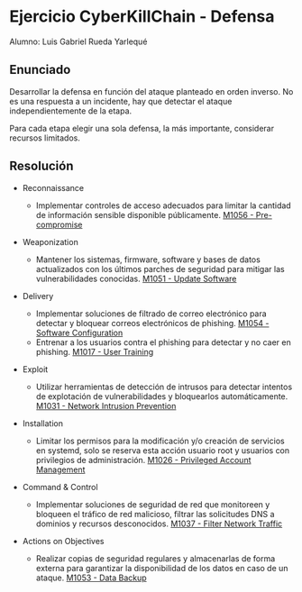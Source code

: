 # Ejercicio CyberKillChain - Defensa

Alumno: Luis Gabriel Rueda Yarlequé

## Enunciado

Desarrollar la defensa en función del ataque planteado en orden inverso. No es una respuesta a un incidente, hay que detectar el ataque independientemente de la etapa.

Para cada etapa elegir una sola defensa, la más importante, considerar recursos limitados.

## Resolución

* Reconnaissance
  - Implementar controles de acceso adecuados para limitar la cantidad de información sensible disponible públicamente. [M1056 - Pre-compromise](https://attack.mitre.org/mitigations/M1056/)

* Weaponization
  - Mantener los sistemas, firmware, software y bases de datos actualizados con los últimos parches de seguridad para mitigar las vulnerabilidades conocidas. [M1051 - Update Software](https://attack.mitre.org/mitigations/M1051/)

* Delivery
  - Implementar soluciones de filtrado de correo electrónico para detectar y bloquear correos electrónicos de phishing. [M1054 - Software Configuration](https://attack.mitre.org/mitigations/M1054/)
  - Entrenar a los usuarios contra el phishing para detectar y no caer en phishing. [M1017 - User Training](https://attack.mitre.org/mitigations/M1017/)

* Exploit
  - Utilizar herramientas de detección de intrusos para detectar intentos de explotación de vulnerabilidades y bloquearlos automáticamente. [M1031 - Network Intrusion Prevention](https://attack.mitre.org/mitigations/M1031/)

* Installation
  - Limitar los permisos para la modificación y/o creación de servicios en systemd, solo se reserva esta acción usuario root y usuarios con privilegios de administración. [M1026 - Privileged Account Management](https://attack.mitre.org/mitigations/M1026/)

* Command & Control
  - Implementar soluciones de seguridad de red que monitoreen y bloqueen el tráfico de red malicioso, filtrar las solicitudes DNS a dominios y recursos desconocidos. [M1037 - Filter Network Traffic](https://attack.mitre.org/mitigations/M1037/)

* Actions on Objectives
  - Realizar copias de seguridad regulares y almacenarlas de forma externa para garantizar la disponibilidad de los datos en caso de un ataque. [M1053 - Data Backup](https://attack.mitre.org/mitigations/M1053/)
